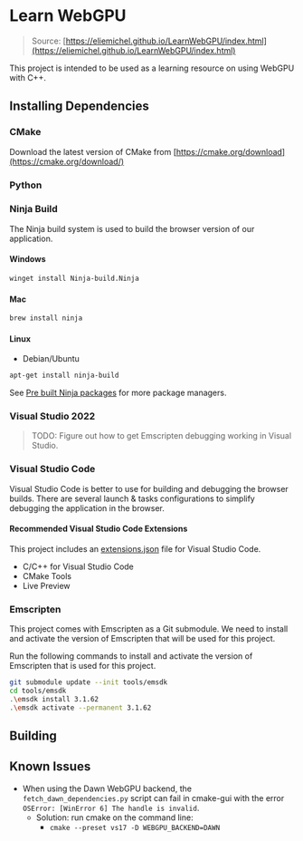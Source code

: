 # Learn WebGPU

> Source: [https://eliemichel.github.io/LearnWebGPU/index.html](https://eliemichel.github.io/LearnWebGPU/index.html)

This project is intended to be used as a learning resource on using WebGPU with C++.

## Installing Dependencies

### CMake

Download the latest version of CMake from [https://cmake.org/download](https://cmake.org/download/)

### Python



### Ninja Build

The Ninja build system is used to build the browser version of our application.

#### Windows

```sh
winget install Ninja-build.Ninja
```

#### Mac

```sh
brew install ninja
```

#### Linux

* Debian/Ubuntu

```sh
apt-get install ninja-build
```

See [Pre built Ninja packages](https://github.com/ninja-build/ninja/wiki/Pre-built-Ninja-packages) for more package managers.

### Visual Studio 2022

> TODO: Figure out how to get Emscripten debugging working in Visual Studio.

### Visual Studio Code

Visual Studio Code is better to use for building and debugging the browser builds.
There are several launch & tasks configurations to simplify debugging the application in the browser.

#### Recommended Visual Studio Code Extensions

This project includes an [extensions.json](.vscode/extensions.json) file for Visual Studio Code.

* C/C++ for Visual Studio Code
* CMake Tools
* Live Preview

### Emscripten

This project comes with Emscripten as a Git submodule.
We need to install and activate the version of Emscripten that will be used for this project.

Run the following commands to install and activate the version of Emscripten that is used for this project.

```sh
git submodule update --init tools/emsdk
cd tools/emsdk
.\emsdk install 3.1.62
.\emsdk activate --permanent 3.1.62
```

## Building

## Known Issues

* When using the Dawn WebGPU backend, the `fetch_dawn_dependencies.py` script can fail in cmake-gui with the error `OSError: [WinError 6] The handle is invalid`.
  * Solution: run cmake on the command line:
    * `cmake --preset vs17 -D WEBGPU_BACKEND=DAWN`
